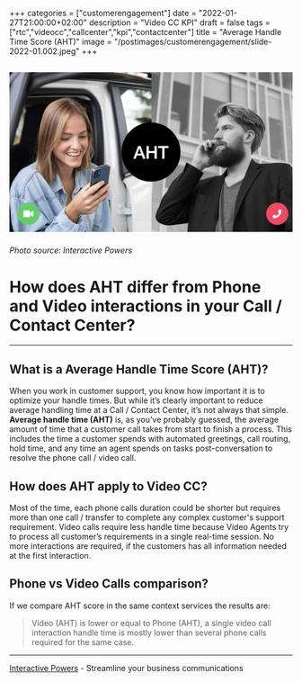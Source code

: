 +++
categories = ["customerengagement"]
date = "2022-01-27T21:00:00+02:00"
description = "Video CC KPI"
draft = false
tags = ["rtc","videocc","callcenter","kpi","contactcenter"]
title = "Average Handle Time  Score (AHT)"
image = "/postimages/customerengagement/slide-2022-01.002.jpeg"
+++

![training](/postimages/customerengagement/slide-2022-01.002.jpeg)
-----------
###### Photo source: Interactive Powers

# How does AHT differ from Phone and Video interactions in your Call / Contact Center?
--- 

##	What is a Average Handle Time  Score (AHT)?

When you work in customer support, you know how important it is to optimize your handle times. But while it’s clearly important to reduce average handling time at a Call / Contact Center, it’s not always that simple. **Average handle time (AHT)** is, as you’ve probably guessed, the average amount of time that a customer call takes from start to finish a process. This includes the time a customer spends with automated greetings, call routing, hold time, and any time an agent spends on tasks post-conversation to resolve the phone call / video call.

##	How does AHT apply to Video CC?

Most of the time, each phone calls duration could be shorter but requires more than one call / transfer to complete any complex customer's support requirement. Video calls require less handle time because Video Agents try to process all customer’s requirements in a single real-time session. No more interactions are required, if the customers has all information needed at the first interaction.

##	Phone vs Video Calls comparison?

If we compare AHT score in the same context services the results are:

> Video (AHT) is lower or equal to Phone (AHT), a single video call interaction handle time is mostly lower than several phone calls required for the same case.

---
[Interactive Powers](http://www.ivrpowers.com/) - Streamline your business communications